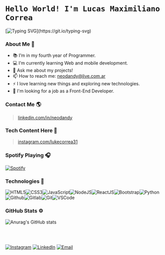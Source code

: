 <!-- **Neodandy/Lucas-Correa** is a ✨ _special_ ✨ repository because its `README.md` (this file) appears on your GitHub profile. -->

# `Hello World! I'm Lucas Maximiliano Correa`
[![Typing SVG](https://readme-typing-svg.herokuapp.com?font=comfortaa&color=8b72af&size=24&width=500&lines=Argentinian+Software+Developer.;Front-End+Developer.;Programming+Student.;Tech+Enthusiast.;Nice+to+meet+you...)](https://git.io/typing-svg)

### About Me 🧠
- 📚 I’m in my fourth year of Programmer.
- 💻 I’m currently learning Web and mobile development.
- 💬 Ask me about my projects!
- 📫 How to reach me: neodandy@live.com.ar
- ⚡ I love learning new things and exploring new technologies.
- 🚩 I'm looking for a job as a Front-End Developer.

<!--###  Portfolio 💻 -->
###  Contact Me 🌎
> <a  href="https://www.linkedin.com/in/neodandy"  target="_blank">linkedin.com/in/neodandy</a>

###  Tech Content Here 📸
> <a  href="https://www.instagram.com/lukecorrea31"  target="_blank">instagram.com/lukecorrea31</a>

### Spotify Playing 🎧
[![Spotify](https://spotify-now-playing-tau-teal.vercel.app/api/spotify)](https://open.spotify.com/user/Neodandy)


### Technologies 📱
![HTML5](https://img.icons8.com/color/30/html-5.png)![CSS3](https://img.icons8.com/color/30/css3.png)![JavaScript](https://img.icons8.com/color/30/javascript.png)![NodeJS](https://img.icons8.com/color/30/nodejs.png)![ReactJS](https://img.icons8.com/color/30/react-native.png)![Bootstrap](https://img.icons8.com/color/30/bootstrap.png)![Python](https://img.icons8.com/color/30/000000/python--v1.png)![Github](https://img.icons8.com/fluency/30/000000/github.png)![Gitlab](https://img.icons8.com/color/30/gitlab.png)![Git](https://img.icons8.com/color/30/git.png)![VSCode](https://img.icons8.com/color/30/visual-studio-code-2019.png)

###  GitHub Stats ⚙
![Anurag's GitHub stats](https://github-readme-stats.vercel.app/api?username=Neodandy&show_icons=true&title_color=8b72af&icon_color=8b72af&bg_color=222&text_color=FFF&hide_border=true)


<br><br>

[![Instagram](https://img.shields.io/badge/Instagram-orange.svg?&style=flat-square&logo=instagram&logoColor=white)](https://www.instagram.com/lukecorrea31)
[![LinkedIn](https://img.shields.io/badge/LinkedIn-%230077B5.svg?&style=flat-square&logo=linkedin&logoColor=white)](https://www.linkedin.com/in/neodandy)
[![Email](https://img.shields.io/badge/Email-critical.svg?&style=flat-square&logo=Gmail&logoColor=white)](mailto:neodandy@live.com.ar)
